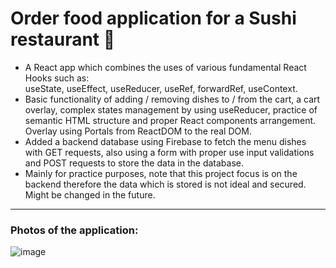 # Order food application for a Sushi restaurant 🍣

- A React app which combines the uses of various fundamental React Hooks such as:  
useState, useEffect, useReducer, useRef, forwardRef, useContext. 
- Basic functionality of adding / removing dishes to / from the cart, a cart overlay, complex states management by using useReducer, practice of semantic HTML structure and proper React components arrangement. Overlay using Portals from ReactDOM to the real DOM.
- Added a backend database using Firebase to fetch the menu dishes with GET requests, also using a form with proper use input validations and POST requests to store the data in the database.
- Mainly for practice purposes, note that this project focus is on the backend therefore the data which is stored is not ideal and secured. Might be changed in the future.

---

### Photos of the application:

![image](https://user-images.githubusercontent.com/94289687/194761945-2eecb0a6-b1df-4b75-8fb4-f71ea2c72e6d.png)
